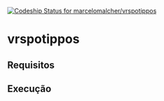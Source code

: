 [ ![Codeship Status for marcelomalcher/vrspotippos](https://codeship.com/projects/93b7daa0-0e8e-0134-c5b4-0a3e61dce168/status?branch=master)](https://codeship.com/projects/156392)

# vrspotippos

## Requisitos

## Execução